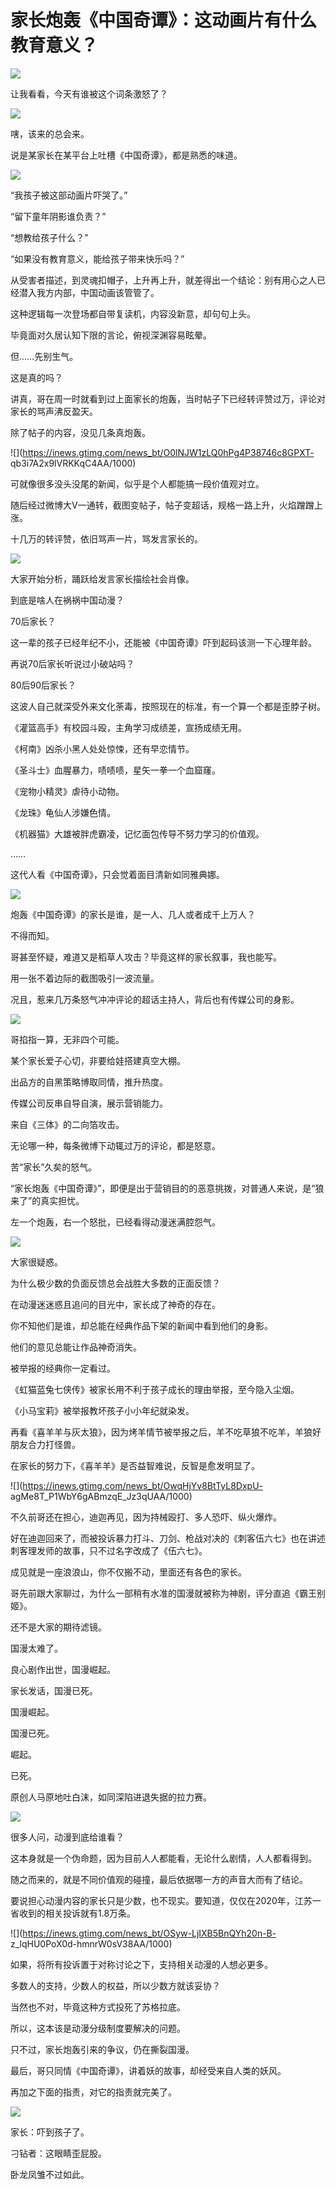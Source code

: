 # 家长炮轰《中国奇谭》：这动画片有什么教育意义？

![](https://inews.gtimg.com/news_bt/Gb_EnOIQ95OJBR6DJ9NhRk_djCTLsMRV0N3K3-VigEr54AA/0)

让我看看，今天有谁被这个词条激怒了？

![](https://inews.gtimg.com/news_bt/OClGkl5X52dfDGbVO9EY5LGzEFT1lEoFuZwoxqOdZZiXEAA/1000)

嗐，该来的总会来。

说是某家长在某平台上吐槽《中国奇谭》，都是熟悉的味道。

![](https://inews.gtimg.com/news_bt/OFZsACbm0Ta5e2Prh0BP9tSYcd_IBimFc_0imcFxbBKOAAA/1000)

“我孩子被这部动画片吓哭了。”

“留下童年阴影谁负责？”

“想教给孩子什么？”

“如果没有教育意义，能给孩子带来快乐吗？”

从受害者描述，到灵魂扣帽子，上升再上升，就差得出一个结论：别有用心之人已经潜入我方内部，中国动画该管管了。

这种逻辑每一次登场都自带复读机，内容没新意，却句句上头。

毕竟面对久居认知下限的言论，俯视深渊容易眩晕。

但……先别生气。

这是真的吗？

讲真，哥在周一时就看到过上面家长的炮轰，当时帖子下已经转评赞过万，评论对家长的骂声沸反盈天。

除了帖子的内容，没见几条真炮轰。

![](https://inews.gtimg.com/news_bt/O0lNJW1zLQ0hPg4P38746c8GPXT-
qb3i7A2x9lVRKKqC4AA/1000)

可就像很多没头没尾的新闻，似乎是个人都能搞一段价值观对立。

随后经过微博大V一通转，截图变帖子，帖子变超话，规格一路上升，火焰蹭蹭上涨。

十几万的转评赞，依旧骂声一片，骂发言家长的。

![](https://inews.gtimg.com/news_bt/OvgQTOqDXp2f-2RyFDY10SFdMhnJk8UkmxPScp8Hf0WIgAA/1000)

大家开始分析，踊跃给发言家长描绘社会肖像。

到底是啥人在祸祸中国动漫？

70后家长？

这一辈的孩子已经年纪不小，还能被《中国奇谭》吓到起码该测一下心理年龄。

再说70后家长听说过小破站吗？

80后90后家长？

这波人自己就深受外来文化荼毒，按照现在的标准，有一个算一个都是歪脖子树。

《灌篮高手》有校园斗殴，主角学习成绩差，宣扬成绩无用。

《柯南》凶杀小黑人处处惊悚，还有早恋情节。

《圣斗士》血腥暴力，啧啧啧，星矢一拳一个血窟窿。

《宠物小精灵》虐待小动物。

《龙珠》龟仙人涉嫌色情。

《机器猫》大雄被胖虎霸凌，记忆面包传导不努力学习的价值观。

……

这代人看《中国奇谭》，只会觉着面目清新如同雅典娜。

![](https://inews.gtimg.com/news_bt/Of3ctm7GDaZn3AS8mu0w0TzvLpNA9X0v5agyWOdupNYYIAA/1000)

炮轰《中国奇谭》的家长是谁，是一人、几人或者成千上万人？

不得而知。

哥甚至怀疑，难道又是稻草人攻击？毕竟这样的家长叙事，我也能写。

用一张不着边际的截图吸引一波流量。

况且，惹来几万条怒气冲冲评论的超话主持人，背后也有传媒公司的身影。

![](https://inews.gtimg.com/news_bt/OI9B9wIQ9hEUiBXtiPbwl8Dp5fuM7P3j9v0cca6zGFU7wAA/1000)

哥掐指一算，无非四个可能。

某个家长爱子心切，非要给娃搭建真空大棚。

出品方的自黑策略博取同情，推升热度。

传媒公司反串自导自演，展示营销能力。

来自《三体》的二向箔攻击。

无论哪一种，每条微博下动辄过万的评论，都是怒意。

苦“家长”久矣的怒气。

“家长炮轰《中国奇谭》”，即便是出于营销目的的恶意挑拨，对普通人来说，是“狼来了”的真实担忧。

左一个炮轰，右一个怒批，已经看得动漫迷满腔怨气。

![](https://inews.gtimg.com/news_bt/O-7-MBhgsQLhruT9LaTkMiJRwJhThr2ubOOambuYtxSsEAA/1000)

大家很疑惑。

为什么极少数的负面反馈总会战胜大多数的正面反馈？

在动漫迷迷惑且追问的目光中，家长成了神奇的存在。

你不知他们是谁，却总能在经典作品下架的新闻中看到他们的身影。

他们的意见总能让作品神奇消失。

被举报的经典你一定看过。

《虹猫蓝兔七侠传》被家长用不利于孩子成长的理由举报，至今隐入尘烟。

《小马宝莉》被举报教坏孩子小小年纪就染发。

再看《喜羊羊与灰太狼》，因为烤羊情节被举报之后，羊不吃草狼不吃羊，羊狼好朋友合力打怪兽。

在家长的努力下，《喜羊羊》是否益智难说，反智是愈发明显了。

![](https://inews.gtimg.com/news_bt/OwqHjYv8BtTyL8DxpU-
agMe8T_P1WbY6gABmzqE_Jz3qUAA/1000)

不久前哥还在担心，迪迦再见，因为持械殴打、多人恐吓、纵火爆炸。

好在迪迦回来了，而被投诉暴力打斗、刀剑、枪战对决的《刺客伍六七》也在讲述刺客理发师的故事，只不过名字改成了《伍六七》。

成见就是一座浪浪山，你不仅搬不动，里面还有各色的家长。

哥先前跟大家聊过，为什么一部稍有水准的国漫就被称为神剧，评分直追《霸王别姬》。

还不是大家的期待滤镜。

国漫太难了。

良心剧作出世，国漫崛起。

家长发话，国漫已死。

国漫崛起。

国漫已死。

崛起。

已死。

原创人马原地吐白沫，如同深陷进退失据的拉力赛。

![](https://inews.gtimg.com/news_bt/Oq1RxI4FUWWQm-8Bf8HFnfEBbdVTGcTSIudbAWbCqwbJYAA/1000)

很多人问，动漫到底给谁看？

这本身就是一个伪命题，因为目前人人都能看，无论什么剧情，人人都看得到。

随之而来的，就是不同价值观的碰撞，最后依据哪一方的声音大而有了结论。

要说担心动漫内容的家长只是少数，也不现实。要知道，仅仅在2020年，江苏一省收到的相关投诉就有1.8万条。

![](https://inews.gtimg.com/news_bt/OSyw-LjIXB5BnQYh20n-B-
z_lqHU0PoX0d-hmnrW0sV38AA/1000)

如果，将所有投诉置于对称讨论之下，支持相关动漫的人想必更多。

多数人的支持，少数人的权益，所以少数方就该妥协？

当然也不对，毕竟这种方式投死了苏格拉底。

所以，这本该是动漫分级制度要解决的问题。

只不过，家长炮轰引来的争议，仍在撕裂国漫。

最后，哥只同情《中国奇谭》，讲着妖的故事，却经受来自人类的妖风。

再加之下面的指责，对它的指责就完美了。

![](https://inews.gtimg.com/news_bt/OWca8ft2fwldqXt1o5xLGzObv40xXnu7hh_BjGjw4_GoAAA/1000)

家长：吓到孩子了。

刁钻者：这眼睛歪屁股。

卧龙凤雏不过如此。

